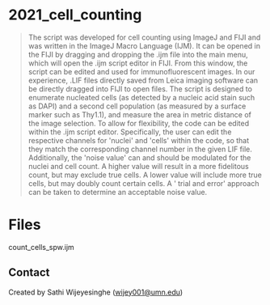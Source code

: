 # 2021_cell_counting
> The script was developed for cell counting using ImageJ and FIJI and was written in the ImageJ Macro Language (IJM). It can be opened in the FIJI by dragging and dropping the .ijm file into the main menu, which will open the .ijm script editor in FIJI. From this window, the script can be edited and used for immunofluorescent images. In our experience, .LIF files directly saved from Leica imaging software can be directly dragged into FIJI to open files. The script is designed to enumerate nucleated cells (as detected by a nucleic acid stain such as DAPI) and a second cell population (as measured by a surface marker such as Thy1.1), and measure the area in metric distance of the image selection. To allow for flexibility, the code can be edited within the .ijm script editor. Specifically, the user can edit the respective channels for 'nuclei' and 'cells' within the code, so that they match the corresponding channel number in the given LIF file. Additionally, the 'noise value' can and should be modulated for the nuclei and cell count. A higher value will result in a more fidelitous count, but may exclude true cells. A lower value will include more true cells, but may doubly count certain cells. A ' trial and error' approach can be taken to determine an acceptable noise value. 

# Files
count_cells_spw.ijm

## Contact
Created by Sathi Wijeyesinghe (wijey001@umn.edu)
